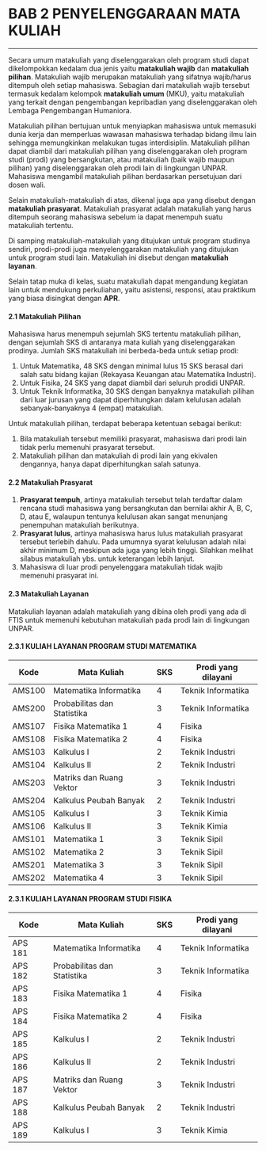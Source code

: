BAB 2 PENYELENGGARAAN MATA KULIAH
=================================
_________________________________


Secara umum matakuliah yang diselenggarakan oleh program studi dapat 
dikelompokkan kedalam dua jenis yaitu **matakuliah wajib** dan **matakuliah 
pilihan**. Matakuliah wajib merupakan matakuliah yang sifatnya wajib/harus 
ditempuh oleh setiap mahasiswa. Sebagian dari matakuliah wajib tersebut 
termasuk kedalam kelompok **matakuliah umum** (MKU), yaitu matakuliah yang 
terkait dengan pengembangan kepribadian yang diselenggarakan oleh Lembaga 
Pengembangan Humaniora. 

Matakuliah pilihan bertujuan untuk menyiapkan mahasiswa untuk memasuki 
dunia kerja dan memperluas wawasan mahasiswa terhadap bidang ilmu lain 
sehingga memungkinkan melakukan tugas interdisiplin. Matakuliah pilihan dapat 
diambil dari matakuliah pilihan yang diselenggarakan oleh program studi (prodi) 
yang bersangkutan, atau matakuliah (baik wajib maupun pilihan) yang 
diselenggarakan oleh prodi lain di lingkungan UNPAR. Mahasiswa mengambil 
matakuliah pilihan berdasarkan persetujuan dari dosen wali.

Selain matakuliah-matakuliah di atas, dikenal juga apa yang disebut dengan 
**matakuliah prasyarat**. Matakuliah prasyarat adalah matakuliah yang harus 
ditempuh seorang mahasiswa sebelum ia dapat menempuh suatu matakuliah 
tertentu. 

Di samping matakuliah-matakuliah yang ditujukan untuk program studinya 
sendiri, prodi-prodi juga menyelenggarakan matakuliah yang ditujukan untuk 
program studi lain. Matakuliah ini disebut dengan **matakuliah layanan**.

Selain tatap muka di kelas, suatu matakuliah dapat mengandung kegiatan lain 
untuk mendukung perkuliahan, yaitu asistensi, responsi, atau praktikum yang 
biasa disingkat dengan **APR**.

#### 2.1 Matakuliah Pilihan

Mahasiswa harus menempuh sejumlah SKS tertentu matakuliah pilihan, dengan 
sejumlah SKS di antaranya mata kuliah yang diselenggarakan prodinya. Jumlah 
SKS matakuliah ini berbeda-beda untuk setiap prodi:
1. Untuk Matematika, 48 SKS dengan minimal lulus 15 SKS berasal dari salah 
   satu bidang kajian (Rekayasa Keuangan atau Matematika Industri).
2. Untuk Fisika, 24 SKS yang dapat diambil dari seluruh prodidi UNPAR.
3. Untuk Teknik Informatika, 30 SKS dengan banyaknya matakuliah pilihan dari 
   luar jurusan yang dapat diperhitungkan dalam kelulusan adalah 
   sebanyak-banyaknya 4 (empat) matakuliah.

Untuk matakuliah pilihan, terdapat beberapa ketentuan sebagai berikut:
1.	Bila matakuliah tersebut memiliki prasyarat, mahasiswa dari prodi lain tidak 
    perlu memenuhi prasyarat tersebut.
2. Matakuliah pilihan dan matakuliah di prodi lain yang ekivalen dengannya, 
   hanya dapat diperhitungkan salah satunya.


#### 2.2 Matakuliah Prasyarat

1. **Prasyarat tempuh**, artinya matakuliah tersebut telah terdaftar dalam 
   rencana studi mahasiswa yang bersangkutan dan bernilai akhir A, B, C, D, 
   atau E, walaupun tentunya kelulusan akan sangat menunjang penempuhan 
   matakuliah berikutnya.
2. **Prasyarat lulus**, artinya mahasiswa harus lulus matakuliah prasyarat 
   tersebut terlebih dahulu. Pada umumnya syarat kelulusan adalah nilai akhir 
   minimum D, meskipun ada juga yang lebih tinggi. Silahkan melihat silabus 
   matakuliah ybs. untuk keterangan lebih lanjut.
3. Mahasiswa di luar prodi penyelenggara matakuliah tidak wajib memenuhi 
   prasyarat ini.

#### 2.3 Matakuliah Layanan
Matakuliah layanan adalah matakuliah yang dibina oleh prodi yang ada di FTIS 
untuk memenuhi kebutuhan matakuliah pada prodi lain di lingkungan UNPAR.

#### 2.3.1 KULIAH LAYANAN PROGRAM STUDI MATEMATIKA

| Kode   | Mata Kuliah                 | SKS | Prodi yang dilayani |
|--------|-----------------------------|-----|---------------------|
| AMS100 | Matematika Informatika      |  4  | Teknik Informatika  |
| AMS200 | Probabilitas dan Statistika |  3  | Teknik Informatika  |
| AMS107 | Fisika Matematika 1         |  4  | Fisika              |
| AMS108 | Fisika Matematika 2         |  4  | Fisika              |
| AMS103 | Kalkulus I                  |  2  | Teknik Industri     |
| AMS104 | Kalkulus II                 |  2  | Teknik Industri     |
| AMS203 | Matriks dan Ruang Vektor    |  3  | Teknik Industri     |
| AMS204 | Kalkulus Peubah Banyak      |  2  | Teknik Industri     |
| AMS105 | Kalkulus I                  |  3  | Teknik Kimia        |
| AMS106 | Kalkulus II                 |  3  | Teknik Kimia        |
| AMS101 | Matematika 1                |  3  | Teknik Sipil        |
| AMS102 | Matematika 2                |  3  | Teknik Sipil        |
| AMS201 | Matematika 3                |  3  | Teknik Sipil        |
| AMS202 | Matematika 4                |  3  | Teknik Sipil        |


#### 2.3.1 KULIAH LAYANAN PROGRAM STUDI FISIKA

| Kode    | Mata Kuliah                 | SKS | Prodi yang dilayani |
|-------- |-----------------------------|-----|---------------------|
| APS 181 | Matematika Informatika      |  4  | Teknik Informatika  |
| APS 182 | Probabilitas dan Statistika |  3  | Teknik Informatika  |
| APS 183 | Fisika Matematika 1         |  4  | Fisika              |
| APS 184 | Fisika Matematika 2         |  4  | Fisika              |
| APS 185 | Kalkulus I                  |  2  | Teknik Industri     |
| APS 186 | Kalkulus II                 |  2  | Teknik Industri     |
| APS 187 | Matriks dan Ruang Vektor    |  3  | Teknik Industri     |
| APS 188 | Kalkulus Peubah Banyak      |  2  | Teknik Industri     |
| APS 189 | Kalkulus I                  |  3  | Teknik Kimia        |



 
 
 
 
 










